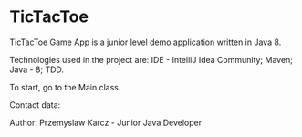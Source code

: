 # TicTacToe

TicTacToe Game App is a junior level demo application written in Java 8.

Technologies used in the project are: IDE - IntelliJ Idea Community; Maven; Java - 8; TDD.

To start, go to the Main class.

Contact data:

Author: Przemyslaw Karcz - Junior Java Developer